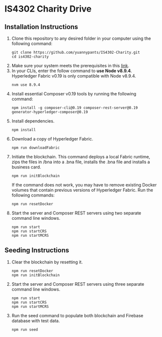 # IS4302 Charity Drive
## Installation Instructions
1. Clone this repository to any desired folder in your computer using the following command:
    ```
    git clone https://github.com/yuannypants/IS4302-Charity.git
    cd is4302-charity
    ```
2. Make sure your system meets the prerequisites in this [link](https://hyperledger.github.io/composer/v0.19/installing/installing-prereqs.html#macos).
3. In your CLIs, enter the follow command to __use Node v8.9.4__. Hyperledger Fabric v0.19 is only compatible with Node v8.9.4.
    ```
    nvm use 8.9.4
    ```
4. Install essential Composer v0.19 tools by running the following command:
    ```
    npm install -g composer-cli@0.19 composer-rest-server@0.19 generator-hyperledger-composer@0.19
    ``` 
5. Install dependencies.
    ```
    npm install
    ```
6. Download a copy of Hyperledger Fabric.
    ```
    npm run downloadFabric
    ```
7.  Initiate the blockchain. This command deploys a local Fabric runtime, zips the files in /bna into a .bna file, installs the .bna file and installs a business card.
    ```
    npm run initBlockchain
    ```
    If the command does not work, you may have to remove existing Docker volumes that contain previous versions of Hyperledger Fabric. Run the following commands:
    ```
    npm run resetDocker
    ```
8.  Start the server and Composer REST servers using two separate command line windows.
    ```
    npm run start
    npm run startCRS
    npm run startMCRS
    ```
## Seeding Instructions
1.  Clear the blockchain by resetting it.
    ```
    npm run resetDocker
    npm run initBlockchain
    ```
2.  Start the server and Composer REST servers using three separate command line windows.
    ```
    npm run start
    npm run startCRS
    npm run startMCRS
    ```
3.  Run the seed command to populate both blockchain and Firebase database with test data.
    ```
    npm run seed
    ```
